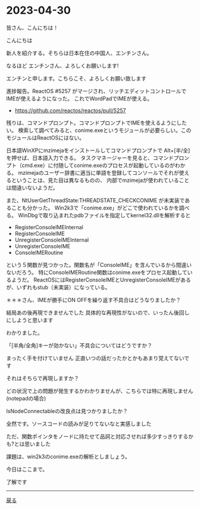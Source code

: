 # 2023-04-30

皆さん、こんにちは！

こんにちは

新人を紹介する。そちらは日本在住の中国人、エンチンさん。

なるほど
エンチンさん、よろしくお願いします!

エンチンと申します。こちらこそ、よろしくお願い致します

進捗報告。ReactOS #5257 がマージされ、リッチエディットコントロールでIMEが使えるようになった。
これでWordPadでIMEが使える。

- https://github.com/reactos/reactos/pull/5257

残りは、コマンドプロンプト。コマンドプロンプトでIMEを使えるようにしたい。
検索して調べてみると、conime.exeというモジュールが必要らしい。このモジュールはReactOSにはない。

日本語WinXPにmzimejaをインストールしてコマンドプロンプトで Alt+[半/全] を押せば、日本語入力できる。
タスクマネージャーを見ると、コマンドプロンプト（cmd.exe）に付随してconime.exeのプロセスが起動しているのがわかる。
mzimejaのユーザー辞書に適当に単語を登録してコンソールでそれが使えるということは、見た目は異なるものの、
内部でmzimejaが使われていることは間違いないようだ。

また、NtUserGetThreadState:THREADSTATE_CHECKCONIME が未実装であることも分かった。
Win2k3で「conime.exe」がどこで使われているかを調べる。
WinDbgで取り込まれたpdbファイルを指定してkernel32.dllを解析すると

- RegisterConsoleIMEInternal
- RegisterConsoleIME
- UnregisterConsoleIMEInternal
- UnregisterConsoleIME
- ConsoleIMERoutine

という５関数が見つかった。関数名が「ConsoleIME」を含んでいるから間違いないだろう。
特にConsoleIMERoutine関数はconime.exeをプロセス起動しているようだ。
ReactOSにはRegisterConsoleIMEとUnregisterConsoleIMEがあるが、いずれもstub（未実装）になっている。

＊＊＊さん、IMEが勝手にON OFFを繰り返す不具合はどうなりましたか？

結局あの後再現できませんでした
具体的な再現性がないので、いったん後回しにしようと思います

わかりました。

「[半角/全角]キーが効かない」不具合についてはどうですか？

まったく手を付けていません
正直いつの話だったかとかもあまり覚えてないです

それはそちらで再現しますか？

どの状況で上の問題が発生するかわかりませんが、こちらでは特に再現しません(notepadの場合)

IsNodeConnectableの改良点は見つかりましたか？

全然です。ソースコードの読みが足りてないなと実感しました

ただ、関数ポインタをノードに持たせて品詞と対応させれば多少すっきりするかも?とは思いました

課題は、win2k3のconime.exeの解析としましょう。

今日はここまで。

了解です

---

[戻る](2023-04-23.md)
